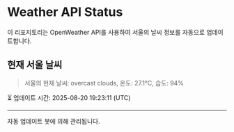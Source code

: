 
# Weather API Status

이 리포지토리는 OpenWeather API를 사용하여 서울의 날씨 정보를 자동으로 업데이트합니다.

## 현재 서울 날씨
> 서울의 현재 날씨: overcast clouds, 온도: 27.1°C, 습도: 94%

⏳ 업데이트 시간: 2025-08-20 19:23:11 (UTC)

---
자동 업데이트 봇에 의해 관리됩니다.
